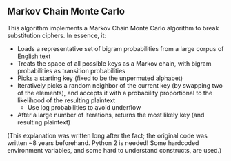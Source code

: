 ## Markov Chain Monte Carlo

This algorithm implements a Markov Chain Monte Carlo algorithm to break substitution ciphers. In essence, it:

- Loads a representative set of bigram probabilities from a large corpus of English text
- Treats the space of all possible keys as a Markov chain, with bigram probabilities as transition probabilities
- Picks a starting key (fixed to be the unpermuted alphabet)
- Iteratively picks a random neighbor of the current key (by swapping two of the elements), and accepts it with a probability proportional to the likelihood of the resulting plaintext
  - Use log probabilities to avoid underflow
- After a large number of iterations, returns the most likely key (and resulting plaintext)

(This explanation was written long after the fact; the original code was written ~8 years beforehand. Python 2 is needed!
Some hardcoded environment variables, and some hard to understand constructs, are used.)
